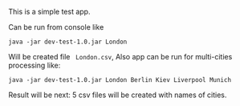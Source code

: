 This is a simple test app. 

Can be run from console like 

```
java -jar dev-test-1.0.jar London
```
Will be created file ``` London.csv```,
Also app can be run for multi-cities processing like:

```
java -jar dev-test-1.0.jar London Berlin Kiev Liverpool Munich 
```

Result will be next:
5 csv files will be created with names of cities.

